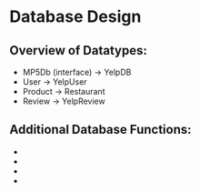 # Database Design 

## Overview of Datatypes:
- MP5Db (interface) -> YelpDB
- User -> YelpUser
- Product -> Restaurant
- Review -> YelpReview

## Additional Database Functions:
- 
- 
- 
- 

